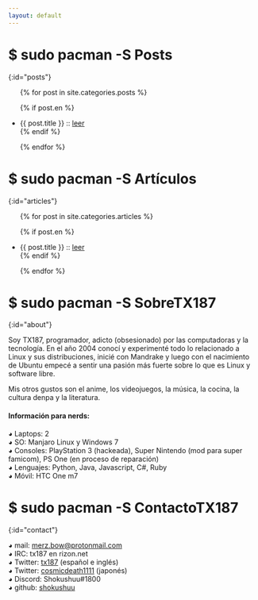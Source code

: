```yaml
---
layout: default
---
```


# $ sudo pacman -S Posts
{:id="posts"}

<ul>
{% for post in site.categories.posts %}

{% if post.en %}
<li>{{ post.title }} :: <a href="{{ post.url }}" title="{{ post.description }}">leer</a></li>
{% endif %}

{% endfor %}
</ul>

# $ sudo pacman -S Artículos
{:id="articles"}

<ul>
{% for post in site.categories.articles %}

{% if post.en %}
<li>{{ post.title }} :: <a href="{{ post.url }}" title="{{ post.description }}">leer</a></li>
{% endif %}

{% endfor %}
</ul>

# $ sudo pacman -S SobreTX187
{:id="about"}

Soy TX187, programador, adicto (obsesionado) por las computadoras y la tecnología. 
En el año 2004 conocí y experimenté todo lo relacionado a Linux y sus distribuciones, inicié con Mandrake y luego con el nacimiento de Ubuntu empecé a sentir una pasión más fuerte sobre lo que es Linux y software libre.

Mis otros gustos son el anime, los videojuegos, la música, la cocina, la cultura denpa y la literatura.

#### Información para nerds:
◕ Laptops: 2
<br>◕ SO: Manjaro Linux y Windows 7
<br>◕ Consoles: PlayStation 3 (hackeada), Super Nintendo (mod para super famicom), PS One (en proceso de reparación)
<br>◕ Lenguajes: Python, Java, Javascript, C#, Ruby
<br>◕ Móvil: HTC One m7

# $ sudo pacman -S ContactoTX187
{:id="contact"}
  
  ◕ mail: merz.bow@protonmail.com
  <br>◕ IRC: tx187 en rizon.net
  <br>◕ Twitter: [tx187](https://twitter.com/tx187) (español e inglés)
  <br>◕ Twitter: [cosmicdeath1111](https://twitter.com/cosmicdeath1111) (japonés) 
  <br>◕ Discord: Shokushuu#1800
  <br>◕ github: [shokushuu](https://github.com/shokushuu)
